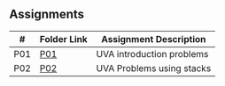 ## Assignments

| #         | Folder Link                                                                                                   | Assignment Description                             |
| :---:     | ------------------------------------------------------------------------------------------------------------- | ----------------------------------------           |
|  P01      | [P01](https://github.com/DakTheProgrammer/4883-Programming-Techniques-Wilson/tree/master/Assignments/P01)     | UVA introduction problems                          |
|  P02      | [P02](https://github.com/DakTheProgrammer/4883-Programming-Techniques-Wilson/tree/master/Assignments/P02)     | UVA Problems using stacks                          |